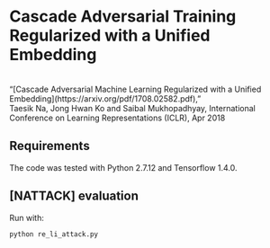 # Cascade Adversarial Training Regularized with a Unified Embedding


<br>
“[Cascade Adversarial Machine Learning Regularized with a Unified Embedding](https://arxiv.org/pdf/1708.02582.pdf),”
<br>
Taesik Na, Jong Hwan Ko and Saibal Mukhopadhyay,
International Conference on Learning Representations (ICLR), Apr 2018


## Requirements

The code was tested with Python 2.7.12 and Tensorflow 1.4.0.

## [NATTACK] evaluation

Run with:

```bash
python re_li_attack.py 
